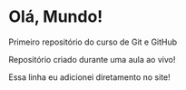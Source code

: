 # Olá, Mundo!
 Primeiro repositório do curso de Git e GitHub

Repositório criado durante uma aula ao vivo!

Essa linha eu adicionei diretamento no site!
